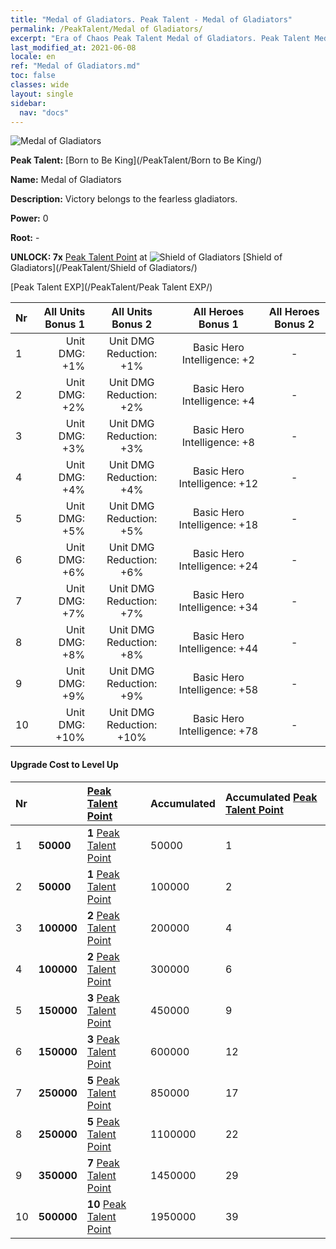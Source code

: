 ```yaml
---
title: "Medal of Gladiators. Peak Talent - Medal of Gladiators"
permalink: /PeakTalent/Medal of Gladiators/
excerpt: "Era of Chaos Peak Talent Medal of Gladiators. Peak Talent Medal of Gladiators. Medal of Gladiators"
last_modified_at: 2021-06-08
locale: en
ref: "Medal of Gladiators.md"
toc: false
classes: wide
layout: single
sidebar:
  nav: "docs"
---
```


  ![Medal of Gladiators](/images/pt/talent_4103.png)

  **Peak Talent:** [Born to Be King](/PeakTalent/Born to Be King/)

  **Name:** Medal of Gladiators

  **Description:** Victory belongs to the fearless gladiators.

  **Power:** 0

  **Root:** -

  **UNLOCK: 7x** [Peak Talent Point](/Items/con_934/) at ![Shield of Gladiators](/images/pt/talent_4102.png) [Shield of Gladiators](/PeakTalent/Shield of Gladiators/)

  [Peak Talent EXP](/PeakTalent/Peak Talent EXP/)

  | Nr | All Units Bonus 1 | All Units Bonus 2 | All Heroes Bonus 1 | All Heroes Bonus 2 |
  |:---|--------------:|:-------------:|:-------------:|:-------------:|
  | 1 | Unit DMG: +1% | Unit DMG Reduction: +1% | Basic Hero Intelligence: +2 | - |
  | 2 | Unit DMG: +2% | Unit DMG Reduction: +2% | Basic Hero Intelligence: +4 | - |
  | 3 | Unit DMG: +3% | Unit DMG Reduction: +3% | Basic Hero Intelligence: +8 | - |
  | 4 | Unit DMG: +4% | Unit DMG Reduction: +4% | Basic Hero Intelligence: +12 | - |
  | 5 | Unit DMG: +5% | Unit DMG Reduction: +5% | Basic Hero Intelligence: +18 | - |
  | 6 | Unit DMG: +6% | Unit DMG Reduction: +6% | Basic Hero Intelligence: +24 | - |
  | 7 | Unit DMG: +7% | Unit DMG Reduction: +7% | Basic Hero Intelligence: +34 | - |
  | 8 | Unit DMG: +8% | Unit DMG Reduction: +8% | Basic Hero Intelligence: +44 | - |
  | 9 | Unit DMG: +9% | Unit DMG Reduction: +9% | Basic Hero Intelligence: +58 | - |
  | 10 | Unit DMG: +10% | Unit DMG Reduction: +10% | Basic Hero Intelligence: +78 | - |


#### Upgrade Cost to Level Up

  | Nr | <i class="fas fa-coins"/> | [Peak Talent Point](/Items/con_934/) | Accumulated <i class="fas fa-coins"/> | Accumulated [Peak Talent Point](/Items/con_934/) |
  |:---|:--------------|:-------------|:-------------|:-------------|
  | 1 | **50000** | **1** [Peak Talent Point](/Items/con_934/) | 50000 | 1 |
  | 2 | **50000** | **1** [Peak Talent Point](/Items/con_934/) | 100000 | 2 |
  | 3 | **100000** | **2** [Peak Talent Point](/Items/con_934/) | 200000 | 4 |
  | 4 | **100000** | **2** [Peak Talent Point](/Items/con_934/) | 300000 | 6 |
  | 5 | **150000** | **3** [Peak Talent Point](/Items/con_934/) | 450000 | 9 |
  | 6 | **150000** | **3** [Peak Talent Point](/Items/con_934/) | 600000 | 12 |
  | 7 | **250000** | **5** [Peak Talent Point](/Items/con_934/) | 850000 | 17 |
  | 8 | **250000** | **5** [Peak Talent Point](/Items/con_934/) | 1100000 | 22 |
  | 9 | **350000** | **7** [Peak Talent Point](/Items/con_934/) | 1450000 | 29 |
  | 10 | **500000** | **10** [Peak Talent Point](/Items/con_934/) | 1950000 | 39 |
